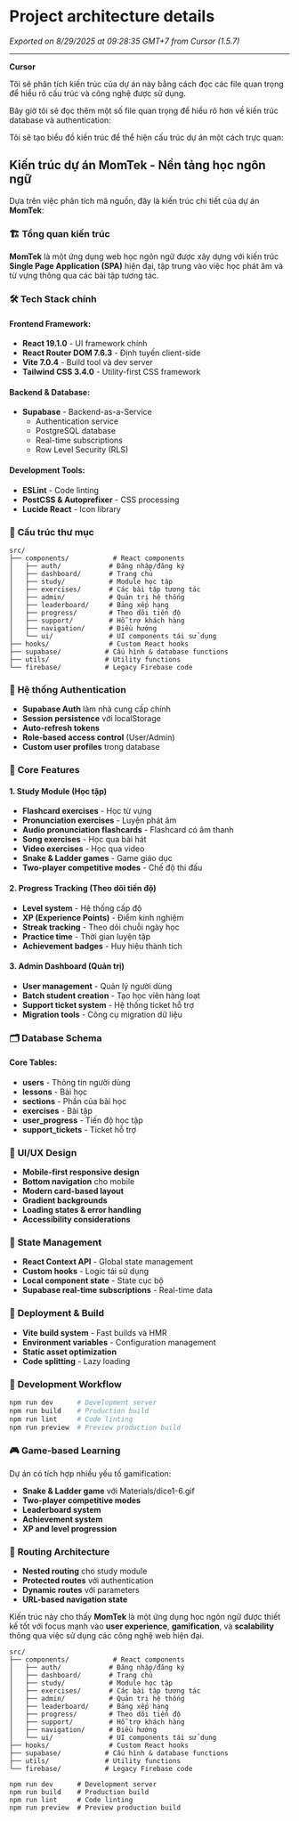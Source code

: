 # Project architecture details
_Exported on 8/29/2025 at 09:28:35 GMT+7 from Cursor (1.5.7)_

------

**Cursor**

Tôi sẽ phân tích kiến trúc của dự án này bằng cách đọc các file quan trọng để hiểu rõ cấu trúc và công nghệ được sử dụng.

Bây giờ tôi sẽ đọc thêm một số file quan trọng để hiểu rõ hơn về kiến trúc database và authentication:

Tôi sẽ tạo biểu đồ kiến trúc để thể hiện cấu trúc dự án một cách trực quan:

## Kiến trúc dự án MomTek - Nền tảng học ngôn ngữ

Dựa trên việc phân tích mã nguồn, đây là kiến trúc chi tiết của dự án **MomTek**:

### 🏗️ **Tổng quan kiến trúc**

**MomTek** là một ứng dụng web học ngôn ngữ được xây dựng với kiến trúc **Single Page Application (SPA)** hiện đại, tập trung vào việc học phát âm và từ vựng thông qua các bài tập tương tác.

### 🛠️ **Tech Stack chính**

#### **Frontend Framework:**
- **React 19.1.0** - UI framework chính
- **React Router DOM 7.6.3** - Định tuyến client-side
- **Vite 7.0.4** - Build tool và dev server
- **Tailwind CSS 3.4.0** - Utility-first CSS framework

#### **Backend & Database:**
- **Supabase** - Backend-as-a-Service
  - Authentication service
  - PostgreSQL database
  - Real-time subscriptions
  - Row Level Security (RLS)

#### **Development Tools:**
- **ESLint** - Code linting
- **PostCSS & Autoprefixer** - CSS processing
- **Lucide React** - Icon library

### 📁 **Cấu trúc thư mục**

```
src/
├── components/           # React components
│   ├── auth/            # Đăng nhập/đăng ký
│   ├── dashboard/       # Trang chủ
│   ├── study/           # Module học tập
│   ├── exercises/       # Các bài tập tương tác
│   ├── admin/           # Quản trị hệ thống
│   ├── leaderboard/     # Bảng xếp hạng
│   ├── progress/        # Theo dõi tiến độ
│   ├── support/         # Hỗ trợ khách hàng
│   ├── navigation/      # Điều hướng
│   └── ui/              # UI components tái sử dụng
├── hooks/               # Custom React hooks
├── supabase/           # Cấu hình & database functions
├── utils/              # Utility functions
└── firebase/           # Legacy Firebase code
```

### 🔐 **Hệ thống Authentication**

- **Supabase Auth** làm nhà cung cấp chính
- **Session persistence** với localStorage
- **Auto-refresh tokens**
- **Role-based access control** (User/Admin)
- **Custom user profiles** trong database

### 🎯 **Core Features**

#### **1. Study Module (Học tập)**
- **Flashcard exercises** - Học từ vựng
- **Pronunciation exercises** - Luyện phát âm
- **Audio pronunciation flashcards** - Flashcard có âm thanh
- **Song exercises** - Học qua bài hát
- **Video exercises** - Học qua video
- **Snake & Ladder games** - Game giáo dục
- **Two-player competitive modes** - Chế độ thi đấu

#### **2. Progress Tracking (Theo dõi tiến độ)**
- **Level system** - Hệ thống cấp độ
- **XP (Experience Points)** - Điểm kinh nghiệm
- **Streak tracking** - Theo dõi chuỗi ngày học
- **Practice time** - Thời gian luyện tập
- **Achievement badges** - Huy hiệu thành tích

#### **3. Admin Dashboard (Quản trị)**
- **User management** - Quản lý người dùng
- **Batch student creation** - Tạo học viên hàng loạt
- **Support ticket system** - Hệ thống ticket hỗ trợ
- **Migration tools** - Công cụ migration dữ liệu

### 🗂️ **Database Schema**

#### **Core Tables:**
- **users** - Thông tin người dùng
- **lessons** - Bài học
- **sections** - Phần của bài học
- **exercises** - Bài tập
- **user_progress** - Tiến độ học tập
- **support_tickets** - Ticket hỗ trợ

### 🎨 **UI/UX Design**

- **Mobile-first responsive design**
- **Bottom navigation** cho mobile
- **Modern card-based layout**
- **Gradient backgrounds**
- **Loading states & error handling**
- **Accessibility considerations**

### 🔄 **State Management**

- **React Context API** - Global state management
- **Custom hooks** - Logic tái sử dụng
- **Local component state** - State cục bộ
- **Supabase real-time subscriptions** - Real-time data

### 🚀 **Deployment & Build**

- **Vite build system** - Fast builds và HMR
- **Environment variables** - Configuration management
- **Static asset optimization**
- **Code splitting** - Lazy loading

### 🔧 **Development Workflow**

```bash
npm run dev      # Development server
npm run build    # Production build
npm run lint     # Code linting
npm run preview  # Preview production build
```

### 🎮 **Game-based Learning**

Dự án có tích hợp nhiều yếu tố gamification:
- **Snake & Ladder game** với Materials/dice1-6.gif
- **Two-player competitive modes**
- **Leaderboard system**
- **Achievement system**
- **XP and level progression**

### 🔗 **Routing Architecture**

- **Nested routing** cho study module
- **Protected routes** với authentication
- **Dynamic routes** với parameters
- **URL-based navigation state**

Kiến trúc này cho thấy **MomTek** là một ứng dụng học ngôn ngữ được thiết kế tốt với focus mạnh vào **user experience**, **gamification**, và **scalability** thông qua việc sử dụng các công nghệ web hiện đại.

```plaintext
src/
├── components/           # React components
│   ├── auth/            # Đăng nhập/đăng ký
│   ├── dashboard/       # Trang chủ
│   ├── study/           # Module học tập
│   ├── exercises/       # Các bài tập tương tác
│   ├── admin/           # Quản trị hệ thống
│   ├── leaderboard/     # Bảng xếp hạng
│   ├── progress/        # Theo dõi tiến độ
│   ├── support/         # Hỗ trợ khách hàng
│   ├── navigation/      # Điều hướng
│   └── ui/              # UI components tái sử dụng
├── hooks/               # Custom React hooks
├── supabase/           # Cấu hình & database functions
├── utils/              # Utility functions
└── firebase/           # Legacy Firebase code
```

```shellscript
npm run dev      # Development server
npm run build    # Production build
npm run lint     # Code linting
npm run preview  # Preview production build
```


